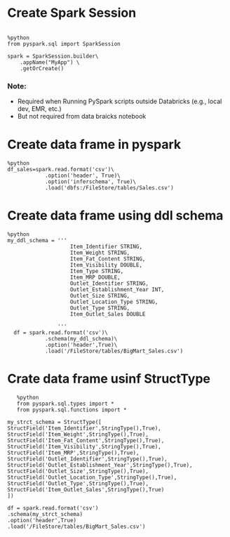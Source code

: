 # Create Spark Session
```

%python
from pyspark.sql import SparkSession

spark = SparkSession.builder\
    .appName("MyApp") \
    .getOrCreate()

```
### Note: 
- Required when Running PySpark scripts outside Databricks (e.g., local dev, EMR, etc.)
- But not required from data braicks notebook                    
                    
# Create data frame in pyspark
```
%python
df_sales=spark.read.format('csv')\
            .option('header', True)\
            .option('inferschema', True)\
            .load('dbfs:/FileStore/tables/Sales.csv')

```
# Create data frame using ddl schema
```
%python
my_ddl_schema = '''
                    Item_Identifier STRING,
                    Item_Weight STRING,
                    Item_Fat_Content STRING, 
                    Item_Visibility DOUBLE,
                    Item_Type STRING,
                    Item_MRP DOUBLE,
                    Outlet_Identifier STRING,
                    Outlet_Establishment_Year INT,
                    Outlet_Size STRING,
                    Outlet_Location_Type STRING, 
                    Outlet_Type STRING,
                    Item_Outlet_Sales DOUBLE 

                ''' 
  df = spark.read.format('csv')\
            .schema(my_ddl_schema)\
            .option('header',True)\
            .load('/FileStore/tables/BigMart_Sales.csv')

```

   # Crate data frame usinf StructType
```
   %python
   from pyspark.sql.types import * 
   from pyspark.sql.functions import *  

my_strct_schema = StructType([ 
StructField('Item_Identifier',StringType(),True), 
StructField('Item_Weight',StringType(),True), 
StructField('Item_Fat_Content',StringType(),True), 
StructField('Item_Visibility',StringType(),True), 
StructField('Item_MRP',StringType(),True), 
StructField('Outlet_Identifier',StringType(),True), 
StructField('Outlet_Establishment_Year',StringType(),True), 
StructField('Outlet_Size',StringType(),True), 
StructField('Outlet_Location_Type',StringType(),True), 
StructField('Outlet_Type',StringType(),True), 
StructField('Item_Outlet_Sales',StringType(),True)
])

df = spark.read.format('csv')
.schema(my_strct_schema)
.option('header',True)
.load('/FileStore/tables/BigMart_Sales.csv')

```
